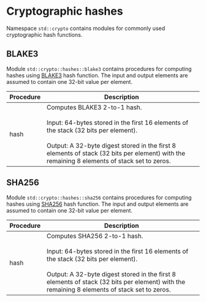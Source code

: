 # Cryptographic hashes
Namespace `std::crypto` contains modules for commonly used cryptographic hash functions.

## BLAKE3
Module `std::crypto::hashes::blake3` contains procedures for computing hashes using [BLAKE3](https://blake3.io/) hash function. The input and output elements are assumed to contain one 32-bit value per element.

| Procedure | Description |
| ----------- | ------------- |
| hash | Computes BLAKE3 2-to-1 hash.<br/><br/>Input: 64-bytes stored in the first 16 elements of the stack (32 bits per element).<br /> <br/>Output: A 32-byte digest stored in the first 8 elements of stack (32 bits per element) with the remaining 8 elements of stack set to zeros. |

## SHA256
Module `std::crypto::hashes::sha256` contains procedures for computing hashes using [SHA256](https://en.wikipedia.org/wiki/SHA-2) hash function. The input and output elements are assumed to contain one 32-bit value per element.

| Procedure | Description |
| ----------- | ------------- |
| hash | Computes SHA256 2-to-1 hash.<br/><br/>Input: 64-bytes stored in the first 16 elements of the stack (32 bits per element).<br /> <br/>Output: A 32-byte digest stored in the first 8 elements of stack (32 bits per element) with the remaining 8 elements of stack set to zeros. |
